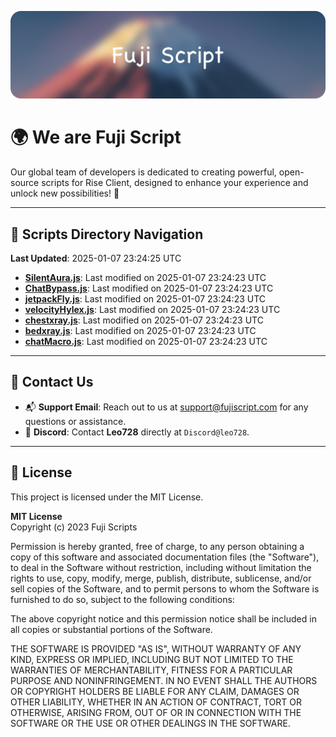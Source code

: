 ![Banner](.github/b.webp)

# 🌍 **We are Fuji Script**

Our global team of developers is dedicated to creating powerful, open-source scripts for Rise Client, designed to enhance your experience and unlock new possibilities! 🌟

---
<!-- SCRIPTS_NAVIGATION_START -->
## 📂 **Scripts Directory Navigation**

**Last Updated**: 2025-01-07 23:24:25 UTC

- **[SilentAura.js](scripts/SilentAura.js)**: Last modified on 2025-01-07 23:24:23 UTC
- **[ChatBypass.js](scripts/ChatBypass.js)**: Last modified on 2025-01-07 23:24:23 UTC
- **[jetpackFly.js](scripts/jetpackFly.js)**: Last modified on 2025-01-07 23:24:23 UTC
- **[velocityHylex.js](scripts/velocityHylex.js)**: Last modified on 2025-01-07 23:24:23 UTC
- **[chestxray.js](scripts/chestxray.js)**: Last modified on 2025-01-07 23:24:23 UTC
- **[bedxray.js](scripts/bedxray.js)**: Last modified on 2025-01-07 23:24:23 UTC
- **[chatMacro.js](scripts/chatMacro.js)**: Last modified on 2025-01-07 23:24:23 UTC

<!-- SCRIPTS_NAVIGATION_END -->

---

## 💬 **Contact Us**  
- 📬 **Support Email**: Reach out to us at [support@fujiscript.com](mailto:support@fujiscript.com) for any questions or assistance.  
- 💬 **Discord**: Contact **Leo728** directly at `Discord@leo728`.

---

## 📜 **License**

This project is licensed under the MIT License.  

**MIT License**  
Copyright (c) 2023 Fuji Scripts  

Permission is hereby granted, free of charge, to any person obtaining a copy of this software and associated documentation files (the "Software"), to deal in the Software without restriction, including without limitation the rights to use, copy, modify, merge, publish, distribute, sublicense, and/or sell copies of the Software, and to permit persons to whom the Software is furnished to do so, subject to the following conditions:  

The above copyright notice and this permission notice shall be included in all copies or substantial portions of the Software.  

THE SOFTWARE IS PROVIDED "AS IS", WITHOUT WARRANTY OF ANY KIND, EXPRESS OR IMPLIED, INCLUDING BUT NOT LIMITED TO THE WARRANTIES OF MERCHANTABILITY, FITNESS FOR A PARTICULAR PURPOSE AND NONINFRINGEMENT. IN NO EVENT SHALL THE AUTHORS OR COPYRIGHT HOLDERS BE LIABLE FOR ANY CLAIM, DAMAGES OR OTHER LIABILITY, WHETHER IN AN ACTION OF CONTRACT, TORT OR OTHERWISE, ARISING FROM, OUT OF OR IN CONNECTION WITH THE SOFTWARE OR THE USE OR OTHER DEALINGS IN THE SOFTWARE.  
